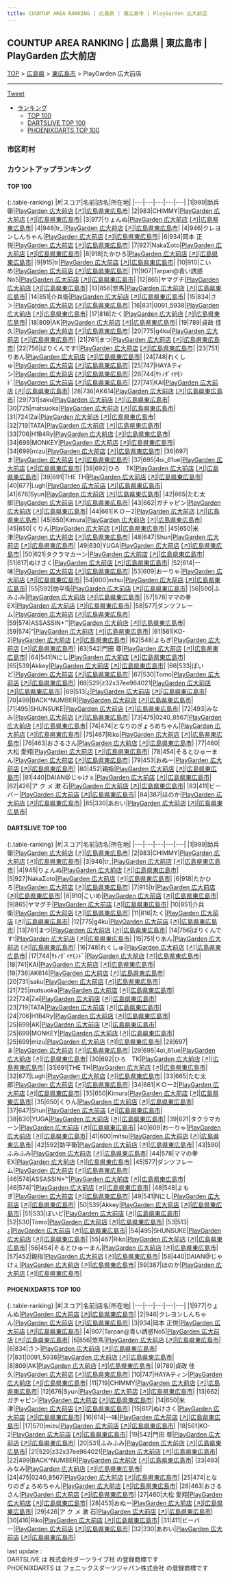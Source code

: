 ```yaml
---
title: COUNTUP AREA RANKING | 広島県 | 東広島市 | PlayGarden 広大前店
---
```

## COUNTUP AREA RANKING | 広島県 | 東広島市 | PlayGarden 広大前店

[TOP](/darts/rank/) > [広島県](/darts/rank/広島県/) > [東広島市](/darts/rank/広島県/東広島市/) > PlayGarden 広大前店

___

<a href="https://twitter.com/share?ref_src=twsrc%5Etfw" data-text="COUNTUP AREA RANKING | 広島県東広島市PlayGarden 広大前店" class="twitter-share-button" data-hashtags="DARTSLIVE,PHOENIXDARTS,darts,ダーツ" data-show-count="false">Tweet</a>

* [ランキング](#カウントアップランキング)
    * [TOP 100](#top-100)
    * [DARTSLIVE TOP 100](#dartslive-top-100)
    * [PHOENIXDARTS TOP 100](#phoenixdarts-top-100)

### 市区町村

<ul>

</ul>

### カウントアップランキング

#### TOP 100



{:.table-ranking}
|#|スコア|名前|店名|所在地|
|---|---|---|---|---|
|1|989|<span class="rank-name-dl">助兵衛</span>|<a href="/darts/rank/shops/65d29b1aeddf2b36a3f63593b5358cc4.html">PlayGarden 広大前店</a> <a href="https://search.dartslive.com/jp/shop/65d29b1aeddf2b36a3f63593b5358cc4">[↗]</a>|<a href="/darts/rank/広島県/東広島市">広島県東広島市</a>|
|2|983|<span class="rank-name-dl">CHIMMY</span>|<a href="/darts/rank/shops/65d29b1aeddf2b36a3f63593b5358cc4.html">PlayGarden 広大前店</a> <a href="https://search.dartslive.com/jp/shop/65d29b1aeddf2b36a3f63593b5358cc4">[↗]</a>|<a href="/darts/rank/広島県/東広島市">広島県東広島市</a>|
|3|977|<span class="rank-name-pd">りょんぬ</span>|<a href="/darts/rank/shops/80470.html">PlayGarden 広大前店</a> <a href="https://vs.phoenixdarts.com/jp/shop/shopDetailInfo/s_80470?s_seq=80470">[↗]</a>|<a href="/darts/rank/広島県/東広島市">広島県東広島市</a>|
|4|946|<span class="rank-name-dl">tr_</span>|<a href="/darts/rank/shops/65d29b1aeddf2b36a3f63593b5358cc4.html">PlayGarden 広大前店</a> <a href="https://search.dartslive.com/jp/shop/65d29b1aeddf2b36a3f63593b5358cc4">[↗]</a>|<a href="/darts/rank/広島県/東広島市">広島県東広島市</a>|
|4|946|<span class="rank-name-pd">クレヨンしんちゃん</span>|<a href="/darts/rank/shops/80470.html">PlayGarden 広大前店</a> <a href="https://vs.phoenixdarts.com/jp/shop/shopDetailInfo/s_80470?s_seq=80470">[↗]</a>|<a href="/darts/rank/広島県/東広島市">広島県東広島市</a>|
|6|934|<span class="rank-name-pd"><span class="pro-icon-pd"></span>岡本 正悦</span>|<a href="/darts/rank/shops/80470.html">PlayGarden 広大前店</a> <a href="https://vs.phoenixdarts.com/jp/shop/shopDetailInfo/s_80470?s_seq=80470">[↗]</a>|<a href="/darts/rank/広島県/東広島市">広島県東広島市</a>|
|7|927|<span class="rank-name-dl">NakaΣoto</span>|<a href="/darts/rank/shops/65d29b1aeddf2b36a3f63593b5358cc4.html">PlayGarden 広大前店</a> <a href="https://search.dartslive.com/jp/shop/65d29b1aeddf2b36a3f63593b5358cc4">[↗]</a>|<a href="/darts/rank/広島県/東広島市">広島県東広島市</a>|
|8|918|<span class="rank-name-dl">たかひろ</span>|<a href="/darts/rank/shops/65d29b1aeddf2b36a3f63593b5358cc4.html">PlayGarden 広大前店</a> <a href="https://search.dartslive.com/jp/shop/65d29b1aeddf2b36a3f63593b5358cc4">[↗]</a>|<a href="/darts/rank/広島県/東広島市">広島県東広島市</a>|
|9|915|<span class="rank-name-dl">tr</span>|<a href="/darts/rank/shops/65d29b1aeddf2b36a3f63593b5358cc4.html">PlayGarden 広大前店</a> <a href="https://search.dartslive.com/jp/shop/65d29b1aeddf2b36a3f63593b5358cc4">[↗]</a>|<a href="/darts/rank/広島県/東広島市">広島県東広島市</a>|
|10|910|<span class="rank-name-dl">こいめ</span>|<a href="/darts/rank/shops/65d29b1aeddf2b36a3f63593b5358cc4.html">PlayGarden 広大前店</a> <a href="https://search.dartslive.com/jp/shop/65d29b1aeddf2b36a3f63593b5358cc4">[↗]</a>|<a href="/darts/rank/広島県/東広島市">広島県東広島市</a>|
|11|907|<span class="rank-name-pd">Tarpan@青い誘惑No5</span>|<a href="/darts/rank/shops/80470.html">PlayGarden 広大前店</a> <a href="https://vs.phoenixdarts.com/jp/shop/shopDetailInfo/s_80470?s_seq=80470">[↗]</a>|<a href="/darts/rank/広島県/東広島市">広島県東広島市</a>|
|12|865|<span class="rank-name-dl">ヤマグチ</span>|<a href="/darts/rank/shops/65d29b1aeddf2b36a3f63593b5358cc4.html">PlayGarden 広大前店</a> <a href="https://search.dartslive.com/jp/shop/65d29b1aeddf2b36a3f63593b5358cc4">[↗]</a>|<a href="/darts/rank/広島県/東広島市">広島県東広島市</a>|
|13|856|<span class="rank-name-pd">悠馬</span>|<a href="/darts/rank/shops/80470.html">PlayGarden 広大前店</a> <a href="https://vs.phoenixdarts.com/jp/shop/shopDetailInfo/s_80470?s_seq=80470">[↗]</a>|<a href="/darts/rank/広島県/東広島市">広島県東広島市</a>|
|14|851|<span class="rank-name-dl">介兵衛</span>|<a href="/darts/rank/shops/65d29b1aeddf2b36a3f63593b5358cc4.html">PlayGarden 広大前店</a> <a href="https://search.dartslive.com/jp/shop/65d29b1aeddf2b36a3f63593b5358cc4">[↗]</a>|<a href="/darts/rank/広島県/東広島市">広島県東広島市</a>|
|15|834|<span class="rank-name-pd">さ＞</span>|<a href="/darts/rank/shops/80470.html">PlayGarden 広大前店</a> <a href="https://vs.phoenixdarts.com/jp/shop/shopDetailInfo/s_80470?s_seq=80470">[↗]</a>|<a href="/darts/rank/広島県/東広島市">広島県東広島市</a>|
|16|831|<span class="rank-name-pd">0091_5938</span>|<a href="/darts/rank/shops/80470.html">PlayGarden 広大前店</a> <a href="https://vs.phoenixdarts.com/jp/shop/shopDetailInfo/s_80470?s_seq=80470">[↗]</a>|<a href="/darts/rank/広島県/東広島市">広島県東広島市</a>|
|17|816|<span class="rank-name-dl">たく</span>|<a href="/darts/rank/shops/65d29b1aeddf2b36a3f63593b5358cc4.html">PlayGarden 広大前店</a> <a href="https://search.dartslive.com/jp/shop/65d29b1aeddf2b36a3f63593b5358cc4">[↗]</a>|<a href="/darts/rank/広島県/東広島市">広島県東広島市</a>|
|18|809|<span class="rank-name-pd">AK</span>|<a href="/darts/rank/shops/80470.html">PlayGarden 広大前店</a> <a href="https://vs.phoenixdarts.com/jp/shop/shopDetailInfo/s_80470?s_seq=80470">[↗]</a>|<a href="/darts/rank/広島県/東広島市">広島県東広島市</a>|
|19|789|<span class="rank-name-pd"><span class="pro-icon-pd"></span>貞政 佳久</span>|<a href="/darts/rank/shops/80470.html">PlayGarden 広大前店</a> <a href="https://vs.phoenixdarts.com/jp/shop/shopDetailInfo/s_80470?s_seq=80470">[↗]</a>|<a href="/darts/rank/広島県/東広島市">広島県東広島市</a>|
|20|775|<span class="rank-name-dl">g4ku</span>|<a href="/darts/rank/shops/65d29b1aeddf2b36a3f63593b5358cc4.html">PlayGarden 広大前店</a> <a href="https://search.dartslive.com/jp/shop/65d29b1aeddf2b36a3f63593b5358cc4">[↗]</a>|<a href="/darts/rank/広島県/東広島市">広島県東広島市</a>|
|21|761|<span class="rank-name-dl">まつ</span>|<a href="/darts/rank/shops/65d29b1aeddf2b36a3f63593b5358cc4.html">PlayGarden 広大前店</a> <a href="https://search.dartslive.com/jp/shop/65d29b1aeddf2b36a3f63593b5358cc4">[↗]</a>|<a href="/darts/rank/広島県/東広島市">広島県東広島市</a>|
|22|756|<span class="rank-name-dl">ばりくんです!</span>|<a href="/darts/rank/shops/65d29b1aeddf2b36a3f63593b5358cc4.html">PlayGarden 広大前店</a> <a href="https://search.dartslive.com/jp/shop/65d29b1aeddf2b36a3f63593b5358cc4">[↗]</a>|<a href="/darts/rank/広島県/東広島市">広島県東広島市</a>|
|23|751|<span class="rank-name-dl">りあん</span>|<a href="/darts/rank/shops/65d29b1aeddf2b36a3f63593b5358cc4.html">PlayGarden 広大前店</a> <a href="https://search.dartslive.com/jp/shop/65d29b1aeddf2b36a3f63593b5358cc4">[↗]</a>|<a href="/darts/rank/広島県/東広島市">広島県東広島市</a>|
|24|748|<span class="rank-name-dl">れくしゅ</span>|<a href="/darts/rank/shops/65d29b1aeddf2b36a3f63593b5358cc4.html">PlayGarden 広大前店</a> <a href="https://search.dartslive.com/jp/shop/65d29b1aeddf2b36a3f63593b5358cc4">[↗]</a>|<a href="/darts/rank/広島県/東広島市">広島県東広島市</a>|
|25|747|<span class="rank-name-pd">HAYAティン</span>|<a href="/darts/rank/shops/80470.html">PlayGarden 広大前店</a> <a href="https://vs.phoenixdarts.com/jp/shop/shopDetailInfo/s_80470?s_seq=80470">[↗]</a>|<a href="/darts/rank/広島県/東広島市">広島県東広島市</a>|
|26|744|<span class="rank-name-dl">ｻﾄﾉﾀﾞｲﾔﾓﾝﾄﾞ</span>|<a href="/darts/rank/shops/65d29b1aeddf2b36a3f63593b5358cc4.html">PlayGarden 広大前店</a> <a href="https://search.dartslive.com/jp/shop/65d29b1aeddf2b36a3f63593b5358cc4">[↗]</a>|<a href="/darts/rank/広島県/東広島市">広島県東広島市</a>|
|27|741|<span class="rank-name-dl">KAI</span>|<a href="/darts/rank/shops/65d29b1aeddf2b36a3f63593b5358cc4.html">PlayGarden 広大前店</a> <a href="https://search.dartslive.com/jp/shop/65d29b1aeddf2b36a3f63593b5358cc4">[↗]</a>|<a href="/darts/rank/広島県/東広島市">広島県東広島市</a>|
|28|736|<span class="rank-name-dl">AK614</span>|<a href="/darts/rank/shops/65d29b1aeddf2b36a3f63593b5358cc4.html">PlayGarden 広大前店</a> <a href="https://search.dartslive.com/jp/shop/65d29b1aeddf2b36a3f63593b5358cc4">[↗]</a>|<a href="/darts/rank/広島県/東広島市">広島県東広島市</a>|
|29|731|<span class="rank-name-dl">saku</span>|<a href="/darts/rank/shops/65d29b1aeddf2b36a3f63593b5358cc4.html">PlayGarden 広大前店</a> <a href="https://search.dartslive.com/jp/shop/65d29b1aeddf2b36a3f63593b5358cc4">[↗]</a>|<a href="/darts/rank/広島県/東広島市">広島県東広島市</a>|
|30|725|<span class="rank-name-dl">matsuoka</span>|<a href="/darts/rank/shops/65d29b1aeddf2b36a3f63593b5358cc4.html">PlayGarden 広大前店</a> <a href="https://search.dartslive.com/jp/shop/65d29b1aeddf2b36a3f63593b5358cc4">[↗]</a>|<a href="/darts/rank/広島県/東広島市">広島県東広島市</a>|
|31|724|<span class="rank-name-dl">Zai</span>|<a href="/darts/rank/shops/65d29b1aeddf2b36a3f63593b5358cc4.html">PlayGarden 広大前店</a> <a href="https://search.dartslive.com/jp/shop/65d29b1aeddf2b36a3f63593b5358cc4">[↗]</a>|<a href="/darts/rank/広島県/東広島市">広島県東広島市</a>|
|32|719|<span class="rank-name-dl">TATA</span>|<a href="/darts/rank/shops/65d29b1aeddf2b36a3f63593b5358cc4.html">PlayGarden 広大前店</a> <a href="https://search.dartslive.com/jp/shop/65d29b1aeddf2b36a3f63593b5358cc4">[↗]</a>|<a href="/darts/rank/広島県/東広島市">広島県東広島市</a>|
|33|706|<span class="rank-name-dl">H1B4Ry</span>|<a href="/darts/rank/shops/65d29b1aeddf2b36a3f63593b5358cc4.html">PlayGarden 広大前店</a> <a href="https://search.dartslive.com/jp/shop/65d29b1aeddf2b36a3f63593b5358cc4">[↗]</a>|<a href="/darts/rank/広島県/東広島市">広島県東広島市</a>|
|34|699|<span class="rank-name-dl">MONKEY</span>|<a href="/darts/rank/shops/65d29b1aeddf2b36a3f63593b5358cc4.html">PlayGarden 広大前店</a> <a href="https://search.dartslive.com/jp/shop/65d29b1aeddf2b36a3f63593b5358cc4">[↗]</a>|<a href="/darts/rank/広島県/東広島市">広島県東広島市</a>|
|34|699|<span class="rank-name-dl">mizu</span>|<a href="/darts/rank/shops/65d29b1aeddf2b36a3f63593b5358cc4.html">PlayGarden 広大前店</a> <a href="https://search.dartslive.com/jp/shop/65d29b1aeddf2b36a3f63593b5358cc4">[↗]</a>|<a href="/darts/rank/広島県/東広島市">広島県東広島市</a>|
|36|697|<span class="rank-name-dl">ま</span>|<a href="/darts/rank/shops/65d29b1aeddf2b36a3f63593b5358cc4.html">PlayGarden 広大前店</a> <a href="https://search.dartslive.com/jp/shop/65d29b1aeddf2b36a3f63593b5358cc4">[↗]</a>|<a href="/darts/rank/広島県/東広島市">広島県東広島市</a>|
|37|695|<span class="rank-name-dl">4oi_61ue</span>|<a href="/darts/rank/shops/65d29b1aeddf2b36a3f63593b5358cc4.html">PlayGarden 広大前店</a> <a href="https://search.dartslive.com/jp/shop/65d29b1aeddf2b36a3f63593b5358cc4">[↗]</a>|<a href="/darts/rank/広島県/東広島市">広島県東広島市</a>|
|38|692|<span class="rank-name-dl">ひろ　TK</span>|<a href="/darts/rank/shops/65d29b1aeddf2b36a3f63593b5358cc4.html">PlayGarden 広大前店</a> <a href="https://search.dartslive.com/jp/shop/65d29b1aeddf2b36a3f63593b5358cc4">[↗]</a>|<a href="/darts/rank/広島県/東広島市">広島県東広島市</a>|
|39|691|<span class="rank-name-dl">THE TH</span>|<a href="/darts/rank/shops/65d29b1aeddf2b36a3f63593b5358cc4.html">PlayGarden 広大前店</a> <a href="https://search.dartslive.com/jp/shop/65d29b1aeddf2b36a3f63593b5358cc4">[↗]</a>|<a href="/darts/rank/広島県/東広島市">広島県東広島市</a>|
|40|677|<span class="rank-name-dl">Lugh</span>|<a href="/darts/rank/shops/65d29b1aeddf2b36a3f63593b5358cc4.html">PlayGarden 広大前店</a> <a href="https://search.dartslive.com/jp/shop/65d29b1aeddf2b36a3f63593b5358cc4">[↗]</a>|<a href="/darts/rank/広島県/東広島市">広島県東広島市</a>|
|41|676|<span class="rank-name-pd">Syun</span>|<a href="/darts/rank/shops/80470.html">PlayGarden 広大前店</a> <a href="https://vs.phoenixdarts.com/jp/shop/shopDetailInfo/s_80470?s_seq=80470">[↗]</a>|<a href="/darts/rank/広島県/東広島市">広島県東広島市</a>|
|42|665|<span class="rank-name-dl">たむ太郎</span>|<a href="/darts/rank/shops/65d29b1aeddf2b36a3f63593b5358cc4.html">PlayGarden 広大前店</a> <a href="https://search.dartslive.com/jp/shop/65d29b1aeddf2b36a3f63593b5358cc4">[↗]</a>|<a href="/darts/rank/広島県/東広島市">広島県東広島市</a>|
|43|662|<span class="rank-name-pd">ガチャピン</span>|<a href="/darts/rank/shops/80470.html">PlayGarden 広大前店</a> <a href="https://vs.phoenixdarts.com/jp/shop/shopDetailInfo/s_80470?s_seq=80470">[↗]</a>|<a href="/darts/rank/広島県/東広島市">広島県東広島市</a>|
|44|661|<span class="rank-name-dl">ＫＯー2</span>|<a href="/darts/rank/shops/65d29b1aeddf2b36a3f63593b5358cc4.html">PlayGarden 広大前店</a> <a href="https://search.dartslive.com/jp/shop/65d29b1aeddf2b36a3f63593b5358cc4">[↗]</a>|<a href="/darts/rank/広島県/東広島市">広島県東広島市</a>|
|45|650|<span class="rank-name-dl">Kimura</span>|<a href="/darts/rank/shops/65d29b1aeddf2b36a3f63593b5358cc4.html">PlayGarden 広大前店</a> <a href="https://search.dartslive.com/jp/shop/65d29b1aeddf2b36a3f63593b5358cc4">[↗]</a>|<a href="/darts/rank/広島県/東広島市">広島県東広島市</a>|
|45|650|<span class="rank-name-dl">くりん</span>|<a href="/darts/rank/shops/65d29b1aeddf2b36a3f63593b5358cc4.html">PlayGarden 広大前店</a> <a href="https://search.dartslive.com/jp/shop/65d29b1aeddf2b36a3f63593b5358cc4">[↗]</a>|<a href="/darts/rank/広島県/東広島市">広島県東広島市</a>|
|45|650|<span class="rank-name-pd">米津</span>|<a href="/darts/rank/shops/80470.html">PlayGarden 広大前店</a> <a href="https://vs.phoenixdarts.com/jp/shop/shopDetailInfo/s_80470?s_seq=80470">[↗]</a>|<a href="/darts/rank/広島県/東広島市">広島県東広島市</a>|
|48|647|<span class="rank-name-dl">Shun</span>|<a href="/darts/rank/shops/65d29b1aeddf2b36a3f63593b5358cc4.html">PlayGarden 広大前店</a> <a href="https://search.dartslive.com/jp/shop/65d29b1aeddf2b36a3f63593b5358cc4">[↗]</a>|<a href="/darts/rank/広島県/東広島市">広島県東広島市</a>|
|49|630|<span class="rank-name-dl">YUGA</span>|<a href="/darts/rank/shops/65d29b1aeddf2b36a3f63593b5358cc4.html">PlayGarden 広大前店</a> <a href="https://search.dartslive.com/jp/shop/65d29b1aeddf2b36a3f63593b5358cc4">[↗]</a>|<a href="/darts/rank/広島県/東広島市">広島県東広島市</a>|
|50|621|<span class="rank-name-dl">タクラマカーン</span>|<a href="/darts/rank/shops/65d29b1aeddf2b36a3f63593b5358cc4.html">PlayGarden 広大前店</a> <a href="https://search.dartslive.com/jp/shop/65d29b1aeddf2b36a3f63593b5358cc4">[↗]</a>|<a href="/darts/rank/広島県/東広島市">広島県東広島市</a>|
|51|617|<span class="rank-name-pd">ぬけさく</span>|<a href="/darts/rank/shops/80470.html">PlayGarden 広大前店</a> <a href="https://vs.phoenixdarts.com/jp/shop/shopDetailInfo/s_80470?s_seq=80470">[↗]</a>|<a href="/darts/rank/広島県/東広島市">広島県東広島市</a>|
|52|614|<span class="rank-name-pd">一味</span>|<a href="/darts/rank/shops/80470.html">PlayGarden 広大前店</a> <a href="https://vs.phoenixdarts.com/jp/shop/shopDetailInfo/s_80470?s_seq=80470">[↗]</a>|<a href="/darts/rank/広島県/東広島市">広島県東広島市</a>|
|53|609|<span class="rank-name-dl">おーりゃ</span>|<a href="/darts/rank/shops/65d29b1aeddf2b36a3f63593b5358cc4.html">PlayGarden 広大前店</a> <a href="https://search.dartslive.com/jp/shop/65d29b1aeddf2b36a3f63593b5358cc4">[↗]</a>|<a href="/darts/rank/広島県/東広島市">広島県東広島市</a>|
|54|600|<span class="rank-name-dl">mitsu</span>|<a href="/darts/rank/shops/65d29b1aeddf2b36a3f63593b5358cc4.html">PlayGarden 広大前店</a> <a href="https://search.dartslive.com/jp/shop/65d29b1aeddf2b36a3f63593b5358cc4">[↗]</a>|<a href="/darts/rank/広島県/東広島市">広島県東広島市</a>|
|55|592|<span class="rank-name-dl">助平衛</span>|<a href="/darts/rank/shops/65d29b1aeddf2b36a3f63593b5358cc4.html">PlayGarden 広大前店</a> <a href="https://search.dartslive.com/jp/shop/65d29b1aeddf2b36a3f63593b5358cc4">[↗]</a>|<a href="/darts/rank/広島県/東広島市">広島県東広島市</a>|
|56|590|<span class="rank-name-dl">ふみふみ</span>|<a href="/darts/rank/shops/65d29b1aeddf2b36a3f63593b5358cc4.html">PlayGarden 広大前店</a> <a href="https://search.dartslive.com/jp/shop/65d29b1aeddf2b36a3f63593b5358cc4">[↗]</a>|<a href="/darts/rank/広島県/東広島市">広島県東広島市</a>|
|57|578|<span class="rank-name-dl">ママの拳EX</span>|<a href="/darts/rank/shops/65d29b1aeddf2b36a3f63593b5358cc4.html">PlayGarden 広大前店</a> <a href="https://search.dartslive.com/jp/shop/65d29b1aeddf2b36a3f63593b5358cc4">[↗]</a>|<a href="/darts/rank/広島県/東広島市">広島県東広島市</a>|
|58|577|<span class="rank-name-dl">ダンツフレーム</span>|<a href="/darts/rank/shops/65d29b1aeddf2b36a3f63593b5358cc4.html">PlayGarden 広大前店</a> <a href="https://search.dartslive.com/jp/shop/65d29b1aeddf2b36a3f63593b5358cc4">[↗]</a>|<a href="/darts/rank/広島県/東広島市">広島県東広島市</a>|
|59|574|<span class="rank-name-dl">ASSASSIN+™️</span>|<a href="/darts/rank/shops/65d29b1aeddf2b36a3f63593b5358cc4.html">PlayGarden 広大前店</a> <a href="https://search.dartslive.com/jp/shop/65d29b1aeddf2b36a3f63593b5358cc4">[↗]</a>|<a href="/darts/rank/広島県/東広島市">広島県東広島市</a>|
|59|574|<span class="rank-name-dl">”</span>|<a href="/darts/rank/shops/65d29b1aeddf2b36a3f63593b5358cc4.html">PlayGarden 広大前店</a> <a href="https://search.dartslive.com/jp/shop/65d29b1aeddf2b36a3f63593b5358cc4">[↗]</a>|<a href="/darts/rank/広島県/東広島市">広島県東広島市</a>|
|61|561|<span class="rank-name-pd">KO-2</span>|<a href="/darts/rank/shops/80470.html">PlayGarden 広大前店</a> <a href="https://vs.phoenixdarts.com/jp/shop/shopDetailInfo/s_80470?s_seq=80470">[↗]</a>|<a href="/darts/rank/広島県/東広島市">広島県東広島市</a>|
|62|548|<span class="rank-name-dl">よもぎ</span>|<a href="/darts/rank/shops/65d29b1aeddf2b36a3f63593b5358cc4.html">PlayGarden 広大前店</a> <a href="https://search.dartslive.com/jp/shop/65d29b1aeddf2b36a3f63593b5358cc4">[↗]</a>|<a href="/darts/rank/広島県/東広島市">広島県東広島市</a>|
|63|542|<span class="rank-name-pd">門田 尊</span>|<a href="/darts/rank/shops/80470.html">PlayGarden 広大前店</a> <a href="https://vs.phoenixdarts.com/jp/shop/shopDetailInfo/s_80470?s_seq=80470">[↗]</a>|<a href="/darts/rank/広島県/東広島市">広島県東広島市</a>|
|64|541|<span class="rank-name-dl">Nにし</span>|<a href="/darts/rank/shops/65d29b1aeddf2b36a3f63593b5358cc4.html">PlayGarden 広大前店</a> <a href="https://search.dartslive.com/jp/shop/65d29b1aeddf2b36a3f63593b5358cc4">[↗]</a>|<a href="/darts/rank/広島県/東広島市">広島県東広島市</a>|
|65|539|<span class="rank-name-dl">Akkey</span>|<a href="/darts/rank/shops/65d29b1aeddf2b36a3f63593b5358cc4.html">PlayGarden 広大前店</a> <a href="https://search.dartslive.com/jp/shop/65d29b1aeddf2b36a3f63593b5358cc4">[↗]</a>|<a href="/darts/rank/広島県/東広島市">広島県東広島市</a>|
|66|533|<span class="rank-name-dl">ぼいど</span>|<a href="/darts/rank/shops/65d29b1aeddf2b36a3f63593b5358cc4.html">PlayGarden 広大前店</a> <a href="https://search.dartslive.com/jp/shop/65d29b1aeddf2b36a3f63593b5358cc4">[↗]</a>|<a href="/darts/rank/広島県/東広島市">広島県東広島市</a>|
|67|530|<span class="rank-name-dl">Tomo</span>|<a href="/darts/rank/shops/65d29b1aeddf2b36a3f63593b5358cc4.html">PlayGarden 広大前店</a> <a href="https://search.dartslive.com/jp/shop/65d29b1aeddf2b36a3f63593b5358cc4">[↗]</a>|<a href="/darts/rank/広島県/東広島市">広島県東広島市</a>|
|68|529|<span class="rank-name-pd">z32x37ee964021</span>|<a href="/darts/rank/shops/80470.html">PlayGarden 広大前店</a> <a href="https://vs.phoenixdarts.com/jp/shop/shopDetailInfo/s_80470?s_seq=80470">[↗]</a>|<a href="/darts/rank/広島県/東広島市">広島県東広島市</a>|
|69|513|<span class="rank-name-dl">¿</span>|<a href="/darts/rank/shops/65d29b1aeddf2b36a3f63593b5358cc4.html">PlayGarden 広大前店</a> <a href="https://search.dartslive.com/jp/shop/65d29b1aeddf2b36a3f63593b5358cc4">[↗]</a>|<a href="/darts/rank/広島県/東広島市">広島県東広島市</a>|
|70|499|<span class="rank-name-pd">BACK^NUMBER</span>|<a href="/darts/rank/shops/80470.html">PlayGarden 広大前店</a> <a href="https://vs.phoenixdarts.com/jp/shop/shopDetailInfo/s_80470?s_seq=80470">[↗]</a>|<a href="/darts/rank/広島県/東広島市">広島県東広島市</a>|
|71|495|<span class="rank-name-dl">SHUNSUKE</span>|<a href="/darts/rank/shops/65d29b1aeddf2b36a3f63593b5358cc4.html">PlayGarden 広大前店</a> <a href="https://search.dartslive.com/jp/shop/65d29b1aeddf2b36a3f63593b5358cc4">[↗]</a>|<a href="/darts/rank/広島県/東広島市">広島県東広島市</a>|
|72|493|<span class="rank-name-pd">みなみ</span>|<a href="/darts/rank/shops/80470.html">PlayGarden 広大前店</a> <a href="https://vs.phoenixdarts.com/jp/shop/shopDetailInfo/s_80470?s_seq=80470">[↗]</a>|<a href="/darts/rank/広島県/東広島市">広島県東広島市</a>|
|73|475|<span class="rank-name-pd">0240_8567</span>|<a href="/darts/rank/shops/80470.html">PlayGarden 広大前店</a> <a href="https://vs.phoenixdarts.com/jp/shop/shopDetailInfo/s_80470?s_seq=80470">[↗]</a>|<a href="/darts/rank/広島県/東広島市">広島県東広島市</a>|
|74|474|<span class="rank-name-pd">となりのぎょろめちゃん</span>|<a href="/darts/rank/shops/80470.html">PlayGarden 広大前店</a> <a href="https://vs.phoenixdarts.com/jp/shop/shopDetailInfo/s_80470?s_seq=80470">[↗]</a>|<a href="/darts/rank/広島県/東広島市">広島県東広島市</a>|
|75|467|<span class="rank-name-dl">Riko</span>|<a href="/darts/rank/shops/65d29b1aeddf2b36a3f63593b5358cc4.html">PlayGarden 広大前店</a> <a href="https://search.dartslive.com/jp/shop/65d29b1aeddf2b36a3f63593b5358cc4">[↗]</a>|<a href="/darts/rank/広島県/東広島市">広島県東広島市</a>|
|76|463|<span class="rank-name-pd">おさるさん</span>|<a href="/darts/rank/shops/80470.html">PlayGarden 広大前店</a> <a href="https://vs.phoenixdarts.com/jp/shop/shopDetailInfo/s_80470?s_seq=80470">[↗]</a>|<a href="/darts/rank/広島県/東広島市">広島県東広島市</a>|
|77|460|<span class="rank-name-pd">大松 愛翔</span>|<a href="/darts/rank/shops/80470.html">PlayGarden 広大前店</a> <a href="https://vs.phoenixdarts.com/jp/shop/shopDetailInfo/s_80470?s_seq=80470">[↗]</a>|<a href="/darts/rank/広島県/東広島市">広島県東広島市</a>|
|78|454|<span class="rank-name-dl">そるとひゅーまん</span>|<a href="/darts/rank/shops/65d29b1aeddf2b36a3f63593b5358cc4.html">PlayGarden 広大前店</a> <a href="https://search.dartslive.com/jp/shop/65d29b1aeddf2b36a3f63593b5358cc4">[↗]</a>|<a href="/darts/rank/広島県/東広島市">広島県東広島市</a>|
|79|453|<span class="rank-name-pd">おぬー</span>|<a href="/darts/rank/shops/80470.html">PlayGarden 広大前店</a> <a href="https://vs.phoenixdarts.com/jp/shop/shopDetailInfo/s_80470?s_seq=80470">[↗]</a>|<a href="/darts/rank/広島県/東広島市">広島県東広島市</a>|
|80|452|<span class="rank-name-dl">親指</span>|<a href="/darts/rank/shops/65d29b1aeddf2b36a3f63593b5358cc4.html">PlayGarden 広大前店</a> <a href="https://search.dartslive.com/jp/shop/65d29b1aeddf2b36a3f63593b5358cc4">[↗]</a>|<a href="/darts/rank/広島県/東広島市">広島県東広島市</a>|
|81|440|<span class="rank-name-dl">DAIAN@じゃけぇ</span>|<a href="/darts/rank/shops/65d29b1aeddf2b36a3f63593b5358cc4.html">PlayGarden 広大前店</a> <a href="https://search.dartslive.com/jp/shop/65d29b1aeddf2b36a3f63593b5358cc4">[↗]</a>|<a href="/darts/rank/広島県/東広島市">広島県東広島市</a>|
|82|426|<span class="rank-name-pd">ア ク メ 漱 石</span>|<a href="/darts/rank/shops/80470.html">PlayGarden 広大前店</a> <a href="https://vs.phoenixdarts.com/jp/shop/shopDetailInfo/s_80470?s_seq=80470">[↗]</a>|<a href="/darts/rank/広島県/東広島市">広島県東広島市</a>|
|83|411|<span class="rank-name-pd">ビーバー</span>|<a href="/darts/rank/shops/80470.html">PlayGarden 広大前店</a> <a href="https://vs.phoenixdarts.com/jp/shop/shopDetailInfo/s_80470?s_seq=80470">[↗]</a>|<a href="/darts/rank/広島県/東広島市">広島県東広島市</a>|
|84|387|<span class="rank-name-dl">ほのか</span>|<a href="/darts/rank/shops/65d29b1aeddf2b36a3f63593b5358cc4.html">PlayGarden 広大前店</a> <a href="https://search.dartslive.com/jp/shop/65d29b1aeddf2b36a3f63593b5358cc4">[↗]</a>|<a href="/darts/rank/広島県/東広島市">広島県東広島市</a>|
|85|330|<span class="rank-name-pd">あおい</span>|<a href="/darts/rank/shops/80470.html">PlayGarden 広大前店</a> <a href="https://vs.phoenixdarts.com/jp/shop/shopDetailInfo/s_80470?s_seq=80470">[↗]</a>|<a href="/darts/rank/広島県/東広島市">広島県東広島市</a>|


#### DARTSLIVE TOP 100



{:.table-ranking}
|#|スコア|名前|店名|所在地|
|---|---|---|---|---|
|1|989|<span class="rank-name-dl">助兵衛</span>|<a href="/darts/rank/shops/65d29b1aeddf2b36a3f63593b5358cc4.html">PlayGarden 広大前店</a> <a href="https://search.dartslive.com/jp/shop/65d29b1aeddf2b36a3f63593b5358cc4">[↗]</a>|<a href="/darts/rank/広島県/東広島市">広島県東広島市</a>|
|2|983|<span class="rank-name-dl">CHIMMY</span>|<a href="/darts/rank/shops/65d29b1aeddf2b36a3f63593b5358cc4.html">PlayGarden 広大前店</a> <a href="https://search.dartslive.com/jp/shop/65d29b1aeddf2b36a3f63593b5358cc4">[↗]</a>|<a href="/darts/rank/広島県/東広島市">広島県東広島市</a>|
|3|946|<span class="rank-name-dl">tr_</span>|<a href="/darts/rank/shops/65d29b1aeddf2b36a3f63593b5358cc4.html">PlayGarden 広大前店</a> <a href="https://search.dartslive.com/jp/shop/65d29b1aeddf2b36a3f63593b5358cc4">[↗]</a>|<a href="/darts/rank/広島県/東広島市">広島県東広島市</a>|
|4|945|<span class="rank-name-dl">りょんぬ</span>|<a href="/darts/rank/shops/65d29b1aeddf2b36a3f63593b5358cc4.html">PlayGarden 広大前店</a> <a href="https://search.dartslive.com/jp/shop/65d29b1aeddf2b36a3f63593b5358cc4">[↗]</a>|<a href="/darts/rank/広島県/東広島市">広島県東広島市</a>|
|5|927|<span class="rank-name-dl">NakaΣoto</span>|<a href="/darts/rank/shops/65d29b1aeddf2b36a3f63593b5358cc4.html">PlayGarden 広大前店</a> <a href="https://search.dartslive.com/jp/shop/65d29b1aeddf2b36a3f63593b5358cc4">[↗]</a>|<a href="/darts/rank/広島県/東広島市">広島県東広島市</a>|
|6|918|<span class="rank-name-dl">たかひろ</span>|<a href="/darts/rank/shops/65d29b1aeddf2b36a3f63593b5358cc4.html">PlayGarden 広大前店</a> <a href="https://search.dartslive.com/jp/shop/65d29b1aeddf2b36a3f63593b5358cc4">[↗]</a>|<a href="/darts/rank/広島県/東広島市">広島県東広島市</a>|
|7|915|<span class="rank-name-dl">tr</span>|<a href="/darts/rank/shops/65d29b1aeddf2b36a3f63593b5358cc4.html">PlayGarden 広大前店</a> <a href="https://search.dartslive.com/jp/shop/65d29b1aeddf2b36a3f63593b5358cc4">[↗]</a>|<a href="/darts/rank/広島県/東広島市">広島県東広島市</a>|
|8|910|<span class="rank-name-dl">こいめ</span>|<a href="/darts/rank/shops/65d29b1aeddf2b36a3f63593b5358cc4.html">PlayGarden 広大前店</a> <a href="https://search.dartslive.com/jp/shop/65d29b1aeddf2b36a3f63593b5358cc4">[↗]</a>|<a href="/darts/rank/広島県/東広島市">広島県東広島市</a>|
|9|865|<span class="rank-name-dl">ヤマグチ</span>|<a href="/darts/rank/shops/65d29b1aeddf2b36a3f63593b5358cc4.html">PlayGarden 広大前店</a> <a href="https://search.dartslive.com/jp/shop/65d29b1aeddf2b36a3f63593b5358cc4">[↗]</a>|<a href="/darts/rank/広島県/東広島市">広島県東広島市</a>|
|10|851|<span class="rank-name-dl">介兵衛</span>|<a href="/darts/rank/shops/65d29b1aeddf2b36a3f63593b5358cc4.html">PlayGarden 広大前店</a> <a href="https://search.dartslive.com/jp/shop/65d29b1aeddf2b36a3f63593b5358cc4">[↗]</a>|<a href="/darts/rank/広島県/東広島市">広島県東広島市</a>|
|11|816|<span class="rank-name-dl">たく</span>|<a href="/darts/rank/shops/65d29b1aeddf2b36a3f63593b5358cc4.html">PlayGarden 広大前店</a> <a href="https://search.dartslive.com/jp/shop/65d29b1aeddf2b36a3f63593b5358cc4">[↗]</a>|<a href="/darts/rank/広島県/東広島市">広島県東広島市</a>|
|12|775|<span class="rank-name-dl">g4ku</span>|<a href="/darts/rank/shops/65d29b1aeddf2b36a3f63593b5358cc4.html">PlayGarden 広大前店</a> <a href="https://search.dartslive.com/jp/shop/65d29b1aeddf2b36a3f63593b5358cc4">[↗]</a>|<a href="/darts/rank/広島県/東広島市">広島県東広島市</a>|
|13|761|<span class="rank-name-dl">まつ</span>|<a href="/darts/rank/shops/65d29b1aeddf2b36a3f63593b5358cc4.html">PlayGarden 広大前店</a> <a href="https://search.dartslive.com/jp/shop/65d29b1aeddf2b36a3f63593b5358cc4">[↗]</a>|<a href="/darts/rank/広島県/東広島市">広島県東広島市</a>|
|14|756|<span class="rank-name-dl">ばりくんです!</span>|<a href="/darts/rank/shops/65d29b1aeddf2b36a3f63593b5358cc4.html">PlayGarden 広大前店</a> <a href="https://search.dartslive.com/jp/shop/65d29b1aeddf2b36a3f63593b5358cc4">[↗]</a>|<a href="/darts/rank/広島県/東広島市">広島県東広島市</a>|
|15|751|<span class="rank-name-dl">りあん</span>|<a href="/darts/rank/shops/65d29b1aeddf2b36a3f63593b5358cc4.html">PlayGarden 広大前店</a> <a href="https://search.dartslive.com/jp/shop/65d29b1aeddf2b36a3f63593b5358cc4">[↗]</a>|<a href="/darts/rank/広島県/東広島市">広島県東広島市</a>|
|16|748|<span class="rank-name-dl">れくしゅ</span>|<a href="/darts/rank/shops/65d29b1aeddf2b36a3f63593b5358cc4.html">PlayGarden 広大前店</a> <a href="https://search.dartslive.com/jp/shop/65d29b1aeddf2b36a3f63593b5358cc4">[↗]</a>|<a href="/darts/rank/広島県/東広島市">広島県東広島市</a>|
|17|744|<span class="rank-name-dl">ｻﾄﾉﾀﾞｲﾔﾓﾝﾄﾞ</span>|<a href="/darts/rank/shops/65d29b1aeddf2b36a3f63593b5358cc4.html">PlayGarden 広大前店</a> <a href="https://search.dartslive.com/jp/shop/65d29b1aeddf2b36a3f63593b5358cc4">[↗]</a>|<a href="/darts/rank/広島県/東広島市">広島県東広島市</a>|
|18|741|<span class="rank-name-dl">KAI</span>|<a href="/darts/rank/shops/65d29b1aeddf2b36a3f63593b5358cc4.html">PlayGarden 広大前店</a> <a href="https://search.dartslive.com/jp/shop/65d29b1aeddf2b36a3f63593b5358cc4">[↗]</a>|<a href="/darts/rank/広島県/東広島市">広島県東広島市</a>|
|19|736|<span class="rank-name-dl">AK614</span>|<a href="/darts/rank/shops/65d29b1aeddf2b36a3f63593b5358cc4.html">PlayGarden 広大前店</a> <a href="https://search.dartslive.com/jp/shop/65d29b1aeddf2b36a3f63593b5358cc4">[↗]</a>|<a href="/darts/rank/広島県/東広島市">広島県東広島市</a>|
|20|731|<span class="rank-name-dl">saku</span>|<a href="/darts/rank/shops/65d29b1aeddf2b36a3f63593b5358cc4.html">PlayGarden 広大前店</a> <a href="https://search.dartslive.com/jp/shop/65d29b1aeddf2b36a3f63593b5358cc4">[↗]</a>|<a href="/darts/rank/広島県/東広島市">広島県東広島市</a>|
|21|725|<span class="rank-name-dl">matsuoka</span>|<a href="/darts/rank/shops/65d29b1aeddf2b36a3f63593b5358cc4.html">PlayGarden 広大前店</a> <a href="https://search.dartslive.com/jp/shop/65d29b1aeddf2b36a3f63593b5358cc4">[↗]</a>|<a href="/darts/rank/広島県/東広島市">広島県東広島市</a>|
|22|724|<span class="rank-name-dl">Zai</span>|<a href="/darts/rank/shops/65d29b1aeddf2b36a3f63593b5358cc4.html">PlayGarden 広大前店</a> <a href="https://search.dartslive.com/jp/shop/65d29b1aeddf2b36a3f63593b5358cc4">[↗]</a>|<a href="/darts/rank/広島県/東広島市">広島県東広島市</a>|
|23|719|<span class="rank-name-dl">TATA</span>|<a href="/darts/rank/shops/65d29b1aeddf2b36a3f63593b5358cc4.html">PlayGarden 広大前店</a> <a href="https://search.dartslive.com/jp/shop/65d29b1aeddf2b36a3f63593b5358cc4">[↗]</a>|<a href="/darts/rank/広島県/東広島市">広島県東広島市</a>|
|24|706|<span class="rank-name-dl">H1B4Ry</span>|<a href="/darts/rank/shops/65d29b1aeddf2b36a3f63593b5358cc4.html">PlayGarden 広大前店</a> <a href="https://search.dartslive.com/jp/shop/65d29b1aeddf2b36a3f63593b5358cc4">[↗]</a>|<a href="/darts/rank/広島県/東広島市">広島県東広島市</a>|
|25|699|<span class="rank-name-dl">AK</span>|<a href="/darts/rank/shops/65d29b1aeddf2b36a3f63593b5358cc4.html">PlayGarden 広大前店</a> <a href="https://search.dartslive.com/jp/shop/65d29b1aeddf2b36a3f63593b5358cc4">[↗]</a>|<a href="/darts/rank/広島県/東広島市">広島県東広島市</a>|
|25|699|<span class="rank-name-dl">MONKEY</span>|<a href="/darts/rank/shops/65d29b1aeddf2b36a3f63593b5358cc4.html">PlayGarden 広大前店</a> <a href="https://search.dartslive.com/jp/shop/65d29b1aeddf2b36a3f63593b5358cc4">[↗]</a>|<a href="/darts/rank/広島県/東広島市">広島県東広島市</a>|
|25|699|<span class="rank-name-dl">mizu</span>|<a href="/darts/rank/shops/65d29b1aeddf2b36a3f63593b5358cc4.html">PlayGarden 広大前店</a> <a href="https://search.dartslive.com/jp/shop/65d29b1aeddf2b36a3f63593b5358cc4">[↗]</a>|<a href="/darts/rank/広島県/東広島市">広島県東広島市</a>|
|28|697|<span class="rank-name-dl">ま</span>|<a href="/darts/rank/shops/65d29b1aeddf2b36a3f63593b5358cc4.html">PlayGarden 広大前店</a> <a href="https://search.dartslive.com/jp/shop/65d29b1aeddf2b36a3f63593b5358cc4">[↗]</a>|<a href="/darts/rank/広島県/東広島市">広島県東広島市</a>|
|29|695|<span class="rank-name-dl">4oi_61ue</span>|<a href="/darts/rank/shops/65d29b1aeddf2b36a3f63593b5358cc4.html">PlayGarden 広大前店</a> <a href="https://search.dartslive.com/jp/shop/65d29b1aeddf2b36a3f63593b5358cc4">[↗]</a>|<a href="/darts/rank/広島県/東広島市">広島県東広島市</a>|
|30|692|<span class="rank-name-dl">ひろ　TK</span>|<a href="/darts/rank/shops/65d29b1aeddf2b36a3f63593b5358cc4.html">PlayGarden 広大前店</a> <a href="https://search.dartslive.com/jp/shop/65d29b1aeddf2b36a3f63593b5358cc4">[↗]</a>|<a href="/darts/rank/広島県/東広島市">広島県東広島市</a>|
|31|691|<span class="rank-name-dl">THE TH</span>|<a href="/darts/rank/shops/65d29b1aeddf2b36a3f63593b5358cc4.html">PlayGarden 広大前店</a> <a href="https://search.dartslive.com/jp/shop/65d29b1aeddf2b36a3f63593b5358cc4">[↗]</a>|<a href="/darts/rank/広島県/東広島市">広島県東広島市</a>|
|32|677|<span class="rank-name-dl">Lugh</span>|<a href="/darts/rank/shops/65d29b1aeddf2b36a3f63593b5358cc4.html">PlayGarden 広大前店</a> <a href="https://search.dartslive.com/jp/shop/65d29b1aeddf2b36a3f63593b5358cc4">[↗]</a>|<a href="/darts/rank/広島県/東広島市">広島県東広島市</a>|
|33|665|<span class="rank-name-dl">たむ太郎</span>|<a href="/darts/rank/shops/65d29b1aeddf2b36a3f63593b5358cc4.html">PlayGarden 広大前店</a> <a href="https://search.dartslive.com/jp/shop/65d29b1aeddf2b36a3f63593b5358cc4">[↗]</a>|<a href="/darts/rank/広島県/東広島市">広島県東広島市</a>|
|34|661|<span class="rank-name-dl">ＫＯー2</span>|<a href="/darts/rank/shops/65d29b1aeddf2b36a3f63593b5358cc4.html">PlayGarden 広大前店</a> <a href="https://search.dartslive.com/jp/shop/65d29b1aeddf2b36a3f63593b5358cc4">[↗]</a>|<a href="/darts/rank/広島県/東広島市">広島県東広島市</a>|
|35|650|<span class="rank-name-dl">Kimura</span>|<a href="/darts/rank/shops/65d29b1aeddf2b36a3f63593b5358cc4.html">PlayGarden 広大前店</a> <a href="https://search.dartslive.com/jp/shop/65d29b1aeddf2b36a3f63593b5358cc4">[↗]</a>|<a href="/darts/rank/広島県/東広島市">広島県東広島市</a>|
|35|650|<span class="rank-name-dl">くりん</span>|<a href="/darts/rank/shops/65d29b1aeddf2b36a3f63593b5358cc4.html">PlayGarden 広大前店</a> <a href="https://search.dartslive.com/jp/shop/65d29b1aeddf2b36a3f63593b5358cc4">[↗]</a>|<a href="/darts/rank/広島県/東広島市">広島県東広島市</a>|
|37|647|<span class="rank-name-dl">Shun</span>|<a href="/darts/rank/shops/65d29b1aeddf2b36a3f63593b5358cc4.html">PlayGarden 広大前店</a> <a href="https://search.dartslive.com/jp/shop/65d29b1aeddf2b36a3f63593b5358cc4">[↗]</a>|<a href="/darts/rank/広島県/東広島市">広島県東広島市</a>|
|38|630|<span class="rank-name-dl">YUGA</span>|<a href="/darts/rank/shops/65d29b1aeddf2b36a3f63593b5358cc4.html">PlayGarden 広大前店</a> <a href="https://search.dartslive.com/jp/shop/65d29b1aeddf2b36a3f63593b5358cc4">[↗]</a>|<a href="/darts/rank/広島県/東広島市">広島県東広島市</a>|
|39|621|<span class="rank-name-dl">タクラマカーン</span>|<a href="/darts/rank/shops/65d29b1aeddf2b36a3f63593b5358cc4.html">PlayGarden 広大前店</a> <a href="https://search.dartslive.com/jp/shop/65d29b1aeddf2b36a3f63593b5358cc4">[↗]</a>|<a href="/darts/rank/広島県/東広島市">広島県東広島市</a>|
|40|609|<span class="rank-name-dl">おーりゃ</span>|<a href="/darts/rank/shops/65d29b1aeddf2b36a3f63593b5358cc4.html">PlayGarden 広大前店</a> <a href="https://search.dartslive.com/jp/shop/65d29b1aeddf2b36a3f63593b5358cc4">[↗]</a>|<a href="/darts/rank/広島県/東広島市">広島県東広島市</a>|
|41|600|<span class="rank-name-dl">mitsu</span>|<a href="/darts/rank/shops/65d29b1aeddf2b36a3f63593b5358cc4.html">PlayGarden 広大前店</a> <a href="https://search.dartslive.com/jp/shop/65d29b1aeddf2b36a3f63593b5358cc4">[↗]</a>|<a href="/darts/rank/広島県/東広島市">広島県東広島市</a>|
|42|592|<span class="rank-name-dl">助平衛</span>|<a href="/darts/rank/shops/65d29b1aeddf2b36a3f63593b5358cc4.html">PlayGarden 広大前店</a> <a href="https://search.dartslive.com/jp/shop/65d29b1aeddf2b36a3f63593b5358cc4">[↗]</a>|<a href="/darts/rank/広島県/東広島市">広島県東広島市</a>|
|43|590|<span class="rank-name-dl">ふみふみ</span>|<a href="/darts/rank/shops/65d29b1aeddf2b36a3f63593b5358cc4.html">PlayGarden 広大前店</a> <a href="https://search.dartslive.com/jp/shop/65d29b1aeddf2b36a3f63593b5358cc4">[↗]</a>|<a href="/darts/rank/広島県/東広島市">広島県東広島市</a>|
|44|578|<span class="rank-name-dl">ママの拳EX</span>|<a href="/darts/rank/shops/65d29b1aeddf2b36a3f63593b5358cc4.html">PlayGarden 広大前店</a> <a href="https://search.dartslive.com/jp/shop/65d29b1aeddf2b36a3f63593b5358cc4">[↗]</a>|<a href="/darts/rank/広島県/東広島市">広島県東広島市</a>|
|45|577|<span class="rank-name-dl">ダンツフレーム</span>|<a href="/darts/rank/shops/65d29b1aeddf2b36a3f63593b5358cc4.html">PlayGarden 広大前店</a> <a href="https://search.dartslive.com/jp/shop/65d29b1aeddf2b36a3f63593b5358cc4">[↗]</a>|<a href="/darts/rank/広島県/東広島市">広島県東広島市</a>|
|46|574|<span class="rank-name-dl">ASSASSIN+™️</span>|<a href="/darts/rank/shops/65d29b1aeddf2b36a3f63593b5358cc4.html">PlayGarden 広大前店</a> <a href="https://search.dartslive.com/jp/shop/65d29b1aeddf2b36a3f63593b5358cc4">[↗]</a>|<a href="/darts/rank/広島県/東広島市">広島県東広島市</a>|
|46|574|<span class="rank-name-dl">”</span>|<a href="/darts/rank/shops/65d29b1aeddf2b36a3f63593b5358cc4.html">PlayGarden 広大前店</a> <a href="https://search.dartslive.com/jp/shop/65d29b1aeddf2b36a3f63593b5358cc4">[↗]</a>|<a href="/darts/rank/広島県/東広島市">広島県東広島市</a>|
|48|548|<span class="rank-name-dl">よもぎ</span>|<a href="/darts/rank/shops/65d29b1aeddf2b36a3f63593b5358cc4.html">PlayGarden 広大前店</a> <a href="https://search.dartslive.com/jp/shop/65d29b1aeddf2b36a3f63593b5358cc4">[↗]</a>|<a href="/darts/rank/広島県/東広島市">広島県東広島市</a>|
|49|541|<span class="rank-name-dl">Nにし</span>|<a href="/darts/rank/shops/65d29b1aeddf2b36a3f63593b5358cc4.html">PlayGarden 広大前店</a> <a href="https://search.dartslive.com/jp/shop/65d29b1aeddf2b36a3f63593b5358cc4">[↗]</a>|<a href="/darts/rank/広島県/東広島市">広島県東広島市</a>|
|50|539|<span class="rank-name-dl">Akkey</span>|<a href="/darts/rank/shops/65d29b1aeddf2b36a3f63593b5358cc4.html">PlayGarden 広大前店</a> <a href="https://search.dartslive.com/jp/shop/65d29b1aeddf2b36a3f63593b5358cc4">[↗]</a>|<a href="/darts/rank/広島県/東広島市">広島県東広島市</a>|
|51|533|<span class="rank-name-dl">ぼいど</span>|<a href="/darts/rank/shops/65d29b1aeddf2b36a3f63593b5358cc4.html">PlayGarden 広大前店</a> <a href="https://search.dartslive.com/jp/shop/65d29b1aeddf2b36a3f63593b5358cc4">[↗]</a>|<a href="/darts/rank/広島県/東広島市">広島県東広島市</a>|
|52|530|<span class="rank-name-dl">Tomo</span>|<a href="/darts/rank/shops/65d29b1aeddf2b36a3f63593b5358cc4.html">PlayGarden 広大前店</a> <a href="https://search.dartslive.com/jp/shop/65d29b1aeddf2b36a3f63593b5358cc4">[↗]</a>|<a href="/darts/rank/広島県/東広島市">広島県東広島市</a>|
|53|513|<span class="rank-name-dl">¿</span>|<a href="/darts/rank/shops/65d29b1aeddf2b36a3f63593b5358cc4.html">PlayGarden 広大前店</a> <a href="https://search.dartslive.com/jp/shop/65d29b1aeddf2b36a3f63593b5358cc4">[↗]</a>|<a href="/darts/rank/広島県/東広島市">広島県東広島市</a>|
|54|495|<span class="rank-name-dl">SHUNSUKE</span>|<a href="/darts/rank/shops/65d29b1aeddf2b36a3f63593b5358cc4.html">PlayGarden 広大前店</a> <a href="https://search.dartslive.com/jp/shop/65d29b1aeddf2b36a3f63593b5358cc4">[↗]</a>|<a href="/darts/rank/広島県/東広島市">広島県東広島市</a>|
|55|467|<span class="rank-name-dl">Riko</span>|<a href="/darts/rank/shops/65d29b1aeddf2b36a3f63593b5358cc4.html">PlayGarden 広大前店</a> <a href="https://search.dartslive.com/jp/shop/65d29b1aeddf2b36a3f63593b5358cc4">[↗]</a>|<a href="/darts/rank/広島県/東広島市">広島県東広島市</a>|
|56|454|<span class="rank-name-dl">そるとひゅーまん</span>|<a href="/darts/rank/shops/65d29b1aeddf2b36a3f63593b5358cc4.html">PlayGarden 広大前店</a> <a href="https://search.dartslive.com/jp/shop/65d29b1aeddf2b36a3f63593b5358cc4">[↗]</a>|<a href="/darts/rank/広島県/東広島市">広島県東広島市</a>|
|57|452|<span class="rank-name-dl">親指</span>|<a href="/darts/rank/shops/65d29b1aeddf2b36a3f63593b5358cc4.html">PlayGarden 広大前店</a> <a href="https://search.dartslive.com/jp/shop/65d29b1aeddf2b36a3f63593b5358cc4">[↗]</a>|<a href="/darts/rank/広島県/東広島市">広島県東広島市</a>|
|58|440|<span class="rank-name-dl">DAIAN@じゃけぇ</span>|<a href="/darts/rank/shops/65d29b1aeddf2b36a3f63593b5358cc4.html">PlayGarden 広大前店</a> <a href="https://search.dartslive.com/jp/shop/65d29b1aeddf2b36a3f63593b5358cc4">[↗]</a>|<a href="/darts/rank/広島県/東広島市">広島県東広島市</a>|
|59|387|<span class="rank-name-dl">ほのか</span>|<a href="/darts/rank/shops/65d29b1aeddf2b36a3f63593b5358cc4.html">PlayGarden 広大前店</a> <a href="https://search.dartslive.com/jp/shop/65d29b1aeddf2b36a3f63593b5358cc4">[↗]</a>|<a href="/darts/rank/広島県/東広島市">広島県東広島市</a>|


#### PHOENIXDARTS TOP 100



{:.table-ranking}
|#|スコア|名前|店名|所在地|
|---|---|---|---|---|
|1|977|<span class="rank-name-pd">りょんぬ</span>|<a href="/darts/rank/shops/80470.html">PlayGarden 広大前店</a> <a href="https://vs.phoenixdarts.com/jp/shop/shopDetailInfo/s_80470?s_seq=80470">[↗]</a>|<a href="/darts/rank/広島県/東広島市">広島県東広島市</a>|
|2|946|<span class="rank-name-pd">クレヨンしんちゃん</span>|<a href="/darts/rank/shops/80470.html">PlayGarden 広大前店</a> <a href="https://vs.phoenixdarts.com/jp/shop/shopDetailInfo/s_80470?s_seq=80470">[↗]</a>|<a href="/darts/rank/広島県/東広島市">広島県東広島市</a>|
|3|934|<span class="rank-name-pd"><span class="pro-icon-pd"></span>岡本 正悦</span>|<a href="/darts/rank/shops/80470.html">PlayGarden 広大前店</a> <a href="https://vs.phoenixdarts.com/jp/shop/shopDetailInfo/s_80470?s_seq=80470">[↗]</a>|<a href="/darts/rank/広島県/東広島市">広島県東広島市</a>|
|4|907|<span class="rank-name-pd">Tarpan@青い誘惑No5</span>|<a href="/darts/rank/shops/80470.html">PlayGarden 広大前店</a> <a href="https://vs.phoenixdarts.com/jp/shop/shopDetailInfo/s_80470?s_seq=80470">[↗]</a>|<a href="/darts/rank/広島県/東広島市">広島県東広島市</a>|
|5|856|<span class="rank-name-pd">悠馬</span>|<a href="/darts/rank/shops/80470.html">PlayGarden 広大前店</a> <a href="https://vs.phoenixdarts.com/jp/shop/shopDetailInfo/s_80470?s_seq=80470">[↗]</a>|<a href="/darts/rank/広島県/東広島市">広島県東広島市</a>|
|6|834|<span class="rank-name-pd">さ＞</span>|<a href="/darts/rank/shops/80470.html">PlayGarden 広大前店</a> <a href="https://vs.phoenixdarts.com/jp/shop/shopDetailInfo/s_80470?s_seq=80470">[↗]</a>|<a href="/darts/rank/広島県/東広島市">広島県東広島市</a>|
|7|831|<span class="rank-name-pd">0091_5938</span>|<a href="/darts/rank/shops/80470.html">PlayGarden 広大前店</a> <a href="https://vs.phoenixdarts.com/jp/shop/shopDetailInfo/s_80470?s_seq=80470">[↗]</a>|<a href="/darts/rank/広島県/東広島市">広島県東広島市</a>|
|8|809|<span class="rank-name-pd">AK</span>|<a href="/darts/rank/shops/80470.html">PlayGarden 広大前店</a> <a href="https://vs.phoenixdarts.com/jp/shop/shopDetailInfo/s_80470?s_seq=80470">[↗]</a>|<a href="/darts/rank/広島県/東広島市">広島県東広島市</a>|
|9|789|<span class="rank-name-pd"><span class="pro-icon-pd"></span>貞政 佳久</span>|<a href="/darts/rank/shops/80470.html">PlayGarden 広大前店</a> <a href="https://vs.phoenixdarts.com/jp/shop/shopDetailInfo/s_80470?s_seq=80470">[↗]</a>|<a href="/darts/rank/広島県/東広島市">広島県東広島市</a>|
|10|747|<span class="rank-name-pd">HAYAティン</span>|<a href="/darts/rank/shops/80470.html">PlayGarden 広大前店</a> <a href="https://vs.phoenixdarts.com/jp/shop/shopDetailInfo/s_80470?s_seq=80470">[↗]</a>|<a href="/darts/rank/広島県/東広島市">広島県東広島市</a>|
|11|719|<span class="rank-name-pd">CHIMMY</span>|<a href="/darts/rank/shops/80470.html">PlayGarden 広大前店</a> <a href="https://vs.phoenixdarts.com/jp/shop/shopDetailInfo/s_80470?s_seq=80470">[↗]</a>|<a href="/darts/rank/広島県/東広島市">広島県東広島市</a>|
|12|676|<span class="rank-name-pd">Syun</span>|<a href="/darts/rank/shops/80470.html">PlayGarden 広大前店</a> <a href="https://vs.phoenixdarts.com/jp/shop/shopDetailInfo/s_80470?s_seq=80470">[↗]</a>|<a href="/darts/rank/広島県/東広島市">広島県東広島市</a>|
|13|662|<span class="rank-name-pd">ガチャピン</span>|<a href="/darts/rank/shops/80470.html">PlayGarden 広大前店</a> <a href="https://vs.phoenixdarts.com/jp/shop/shopDetailInfo/s_80470?s_seq=80470">[↗]</a>|<a href="/darts/rank/広島県/東広島市">広島県東広島市</a>|
|14|650|<span class="rank-name-pd">米津</span>|<a href="/darts/rank/shops/80470.html">PlayGarden 広大前店</a> <a href="https://vs.phoenixdarts.com/jp/shop/shopDetailInfo/s_80470?s_seq=80470">[↗]</a>|<a href="/darts/rank/広島県/東広島市">広島県東広島市</a>|
|15|617|<span class="rank-name-pd">ぬけさく</span>|<a href="/darts/rank/shops/80470.html">PlayGarden 広大前店</a> <a href="https://vs.phoenixdarts.com/jp/shop/shopDetailInfo/s_80470?s_seq=80470">[↗]</a>|<a href="/darts/rank/広島県/東広島市">広島県東広島市</a>|
|16|614|<span class="rank-name-pd">一味</span>|<a href="/darts/rank/shops/80470.html">PlayGarden 広大前店</a> <a href="https://vs.phoenixdarts.com/jp/shop/shopDetailInfo/s_80470?s_seq=80470">[↗]</a>|<a href="/darts/rank/広島県/東広島市">広島県東広島市</a>|
|17|570|<span class="rank-name-pd">mizu</span>|<a href="/darts/rank/shops/80470.html">PlayGarden 広大前店</a> <a href="https://vs.phoenixdarts.com/jp/shop/shopDetailInfo/s_80470?s_seq=80470">[↗]</a>|<a href="/darts/rank/広島県/東広島市">広島県東広島市</a>|
|18|561|<span class="rank-name-pd">KO-2</span>|<a href="/darts/rank/shops/80470.html">PlayGarden 広大前店</a> <a href="https://vs.phoenixdarts.com/jp/shop/shopDetailInfo/s_80470?s_seq=80470">[↗]</a>|<a href="/darts/rank/広島県/東広島市">広島県東広島市</a>|
|19|542|<span class="rank-name-pd">門田 尊</span>|<a href="/darts/rank/shops/80470.html">PlayGarden 広大前店</a> <a href="https://vs.phoenixdarts.com/jp/shop/shopDetailInfo/s_80470?s_seq=80470">[↗]</a>|<a href="/darts/rank/広島県/東広島市">広島県東広島市</a>|
|20|531|<span class="rank-name-pd">ふみふみ</span>|<a href="/darts/rank/shops/80470.html">PlayGarden 広大前店</a> <a href="https://vs.phoenixdarts.com/jp/shop/shopDetailInfo/s_80470?s_seq=80470">[↗]</a>|<a href="/darts/rank/広島県/東広島市">広島県東広島市</a>|
|21|529|<span class="rank-name-pd">z32x37ee964021</span>|<a href="/darts/rank/shops/80470.html">PlayGarden 広大前店</a> <a href="https://vs.phoenixdarts.com/jp/shop/shopDetailInfo/s_80470?s_seq=80470">[↗]</a>|<a href="/darts/rank/広島県/東広島市">広島県東広島市</a>|
|22|499|<span class="rank-name-pd">BACK^NUMBER</span>|<a href="/darts/rank/shops/80470.html">PlayGarden 広大前店</a> <a href="https://vs.phoenixdarts.com/jp/shop/shopDetailInfo/s_80470?s_seq=80470">[↗]</a>|<a href="/darts/rank/広島県/東広島市">広島県東広島市</a>|
|23|493|<span class="rank-name-pd">みなみ</span>|<a href="/darts/rank/shops/80470.html">PlayGarden 広大前店</a> <a href="https://vs.phoenixdarts.com/jp/shop/shopDetailInfo/s_80470?s_seq=80470">[↗]</a>|<a href="/darts/rank/広島県/東広島市">広島県東広島市</a>|
|24|475|<span class="rank-name-pd">0240_8567</span>|<a href="/darts/rank/shops/80470.html">PlayGarden 広大前店</a> <a href="https://vs.phoenixdarts.com/jp/shop/shopDetailInfo/s_80470?s_seq=80470">[↗]</a>|<a href="/darts/rank/広島県/東広島市">広島県東広島市</a>|
|25|474|<span class="rank-name-pd">となりのぎょろめちゃん</span>|<a href="/darts/rank/shops/80470.html">PlayGarden 広大前店</a> <a href="https://vs.phoenixdarts.com/jp/shop/shopDetailInfo/s_80470?s_seq=80470">[↗]</a>|<a href="/darts/rank/広島県/東広島市">広島県東広島市</a>|
|26|463|<span class="rank-name-pd">おさるさん</span>|<a href="/darts/rank/shops/80470.html">PlayGarden 広大前店</a> <a href="https://vs.phoenixdarts.com/jp/shop/shopDetailInfo/s_80470?s_seq=80470">[↗]</a>|<a href="/darts/rank/広島県/東広島市">広島県東広島市</a>|
|27|460|<span class="rank-name-pd">大松 愛翔</span>|<a href="/darts/rank/shops/80470.html">PlayGarden 広大前店</a> <a href="https://vs.phoenixdarts.com/jp/shop/shopDetailInfo/s_80470?s_seq=80470">[↗]</a>|<a href="/darts/rank/広島県/東広島市">広島県東広島市</a>|
|28|453|<span class="rank-name-pd">おぬー</span>|<a href="/darts/rank/shops/80470.html">PlayGarden 広大前店</a> <a href="https://vs.phoenixdarts.com/jp/shop/shopDetailInfo/s_80470?s_seq=80470">[↗]</a>|<a href="/darts/rank/広島県/東広島市">広島県東広島市</a>|
|29|426|<span class="rank-name-pd">ア ク メ 漱 石</span>|<a href="/darts/rank/shops/80470.html">PlayGarden 広大前店</a> <a href="https://vs.phoenixdarts.com/jp/shop/shopDetailInfo/s_80470?s_seq=80470">[↗]</a>|<a href="/darts/rank/広島県/東広島市">広島県東広島市</a>|
|30|416|<span class="rank-name-pd">Riko</span>|<a href="/darts/rank/shops/80470.html">PlayGarden 広大前店</a> <a href="https://vs.phoenixdarts.com/jp/shop/shopDetailInfo/s_80470?s_seq=80470">[↗]</a>|<a href="/darts/rank/広島県/東広島市">広島県東広島市</a>|
|31|411|<span class="rank-name-pd">ビーバー</span>|<a href="/darts/rank/shops/80470.html">PlayGarden 広大前店</a> <a href="https://vs.phoenixdarts.com/jp/shop/shopDetailInfo/s_80470?s_seq=80470">[↗]</a>|<a href="/darts/rank/広島県/東広島市">広島県東広島市</a>|
|32|330|<span class="rank-name-pd">あおい</span>|<a href="/darts/rank/shops/80470.html">PlayGarden 広大前店</a> <a href="https://vs.phoenixdarts.com/jp/shop/shopDetailInfo/s_80470?s_seq=80470">[↗]</a>|<a href="/darts/rank/広島県/東広島市">広島県東広島市</a>|


<div class="footer border-top border-gray-light mt-5 pt-3 text-right text-gray">
    last update : <span style="font-weight: italic" id="foot_last_modified"></span><br />
    DARTSLIVE は 株式会社ダーツライブ社 の登録商標です<br />
    PHOENIXDARTS は フェニックスダーツジャパン株式会社 の登録商標です<br />
</div>

<script src="https://cdnjs.cloudflare.com/ajax/libs/jquery.tablesorter/2.31.3/js/jquery.tablesorter.min.js" integrity="sha512-qzgd5cYSZcosqpzpn7zF2ZId8f/8CHmFKZ8j7mU4OUXTNRd5g+ZHBPsgKEwoqxCtdQvExE5LprwwPAgoicguNg==" crossorigin="anonymous" referrerpolicy="no-referrer"></script>
<link rel="stylesheet" href="https://cdnjs.cloudflare.com/ajax/libs/jquery.tablesorter/2.31.3/css/theme.default.min.css" integrity="sha512-wghhOJkjQX0Lh3NSWvNKeZ0ZpNn+SPVXX1Qyc9OCaogADktxrBiBdKGDoqVUOyhStvMBmJQ8ZdMHiR3wuEq8+w==" crossorigin="anonymous" referrerpolicy="no-referrer" />
<script>
$(function() {
    $(".table-ranking").tablesorter({sortList:[[0, 0]]});
    $("#foot_last_modified").text(formatDate(new Date(document.lastModified), 'yyyy-MM-dd HH:mm:ss'));
});
</script>

<script async src="https://platform.twitter.com/widgets.js" charset="utf-8"></script>